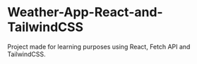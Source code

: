 # Weather-App-React-and-TailwindCSS
Project made for learning purposes using React, Fetch API and TailwindCSS.

